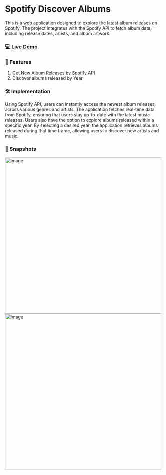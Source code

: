 # Spotify Discover Albums

This is a web application designed to explore the latest album releases on Spotify.
The project integrates with the Spotify API to fetch album data, including release dates, artists, and album artwork.

### 💻 [Live Demo](https://dttncl.github.io/spotify-albums/)

### 🛒 Features

1. [Get New Album Releases by Spotify API](https://developer.spotify.com/documentation/web-api/reference/get-new-releases)
2. Discover albums released by Year

### 🛠️ Implementation

Using Spotify API, users can instantly access the newest album releases across various genres and artists. The application fetches real-time data from Spotify, ensuring that users stay up-to-date with the latest music releases. Users also have the option to explore albums released within a specific year. By selecting a desired year, the application retrieves albums released during that time frame, allowing users to discover new artists and music.

### 📸 Snapshots
<img width="500" alt="image" src="https://github.com/dttncl/spotify-albums/assets/82695034/dc5f0696-e737-48ba-902a-6d3ce35131f8">
<img width="500" alt="image" src="https://github.com/dttncl/spotify-albums/assets/82695034/0426db58-38a2-4623-b139-c1137fc9a0cc">

